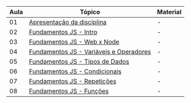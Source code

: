 | Aula | Tópico   | Material   |
|------|----------|------------|
| 01   | [Apresentação da disciplina ](./README.md)    | -     |
| 02   |  [Fundamentos JS - Intro](./01-fundamentos-js/01-intro/)       | -   |
| 03   | [Fundamentos JS - Web x Node](./01-fundamentos-js/02-web-node/)     | -     |
| 04   |  [Fundamentos JS - Variáveis e Operadores](./01-fundamentos-js/03-variaveis-operadores/)       |   - |
| 05   | [Fundamentos JS - Tipos de Dados ](./01-fundamentos-js/04-tipos/)    | -     |
| 06   |  [Fundamentos JS - Condicionais](./01-fundamentos-js/01-intro/)       | -   |
| 07   | [Fundamentos JS - Repetições](./01-fundamentos-js/02-web-node/)     | -     |
| 08   |  [Fundamentos JS - Funções](./01-fundamentos-js/03-variaveis-operadores/)       |   - |